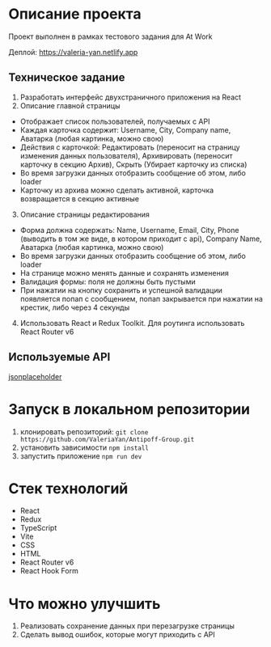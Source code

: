 # Описание проекта
Проект выполнен в рамках тестового задания для At Work

Деплой: https://valeria-yan.netlify.app


## Техническое задание
1. Разработать интерфейс двухстраничного приложения на React 
2. Описание главной страницы
  - Отображает список пользователей, получаемых с API
  - Каждая карточка содержит: Username, City, Company name, Аватарка (любая картинка, можно свою)
  - Действия с карточкой: Редактировать (переносит на страницу изменения данных пользователя), Архивировать (переносит карточку в секцию Архив), Скрыть (Убирает карточку из списка)
  - Во время загрузки данных отобразить сообщение об этом, либо loader
  - Карточку из архива можно сделать активной, карточка возвращается в секцию активные
3. Описание страницы редактирования
  - Форма должна содержать: Name, Username, Email, City, Phone (выводить в том же виде, в котором приходит с api), Company Name, Аватарка (любая картинка, можно свою)
  - Во время загрузки данных отобразить сообщение об этом, либо loader
  - На странице можно менять данные и сохранять изменения
  - Валидация формы: поля не должны быть пустыми
  - При нажатии на кнопку сохранить и успешной валидации появляется попап с сообщением, попап закрывается при нажатии на крестик, либо через 4 секунды
4. Использовать React и Redux Toolkit. Для роутинга использовать React Router v6

## Используемые API
[jsonplaceholder](https://jsonplaceholder.typicode.com/)

# Запуск в локальном репозитории
1. клонировать репозиторий: `git clone https://github.com/ValeriaYan/Antipoff-Group.git`
2. установить зависимости `npm install`
3. запустить приложение `npm run dev` 

# Стек технологий
- React
- Redux
- TypeScript
- Vite
- CSS
- HTML
- React Router v6
- React Hook Form

# Что можно улучшить
1. Реализовать сохранение данных при перезагрузке страницы
2. Сделать вывод ошибок, которые могут приходить с API